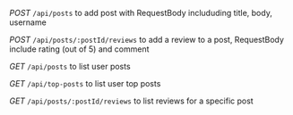 *POST*
`/api/posts` to add post with RequestBody includuding title, body, username

*POST*
`/api/posts/:postId/reviews` to add a review to a post, RequestBody include rating (out of 5) and comment


*GET*
`/api/posts` to list user posts

*GET*
`/api/top-posts` to list user top posts

*GET*
`/api/posts/:postId/reviews` to list reviews for a specific post

